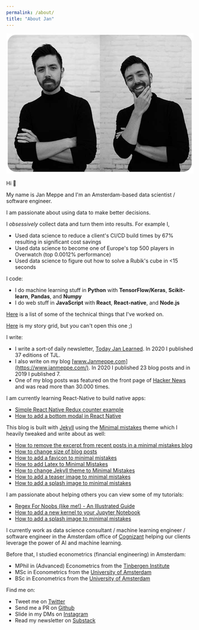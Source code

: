 ```yaml
---
permalink: /about/
title: "About Jan"
---
```


<img src="/assets/images/bio-photo5.jpg" style="max-height: 400px">

Hi 👋

My name is Jan Meppe and I'm an Amsterdam-based data scientist / software engineer.

I am passionate about using data to make better decisions. 

I *obsessively* collect data and turn them into results. For example I, 

* Used data science to reduce a client's CI/CD build times by 67% resulting in significant cost savings
* Used data science to become one of Europe's top 500 players in Overwatch (top 0.0012% performance)
* Used data science to figure out how to solve a Rubik's cube in <15 seconds

I code:

* I do machine learning stuff in **Python** with **TensorFlow/Keras**, **Scikit-learn**, **Pandas**, and **Numpy**
* I do web stuff in **JavaScript** with **React**, **React-native**, and **Node.js**

[Here](https://docs.google.com/document/d/1utv_GYHvGBNxgESQV14KaLHvbMk5COme7LNIu5yaxl8/edit?usp=sharing) is a list of some of the technical things that I've worked on. 

[Here](https://docs.google.com/spreadsheets/d/1poMQpggzXVm8zrBWY9gzMqwAxgze5cH4-XVYDupI-AE/edit?usp=sharing) is my story grid, but you can't open this one ;)

I write:

* I write a sort-of daily newsletter, [Today Jan Learned](https://janmeppe.substack.com/). In 2020 I published 37 editions of TJL. 
* I also write on my blog [www.Janmeppe.com](https://www.janmeppe.com/). In 2020 I published 23 blog posts and in 2019 I published 7. 
* One of my blog posts was featured on the front page of [Hacker News](https://news.ycombinator.com/item?id=20608032) and was read more than 30.000 times.

I am currently learning React-Native to build native apps:

* [Simple React Native Redux counter example
](https://www.janmeppe.com/blog/simple-react-native-redux-counter/)
* [How to add a bottom modal in React Native
](https://www.janmeppe.com/blog/how-to-add-bottom-modal-react-native/)

This blog is built with [Jekyll](https://jekyllrb.com/docs/themes/) using the [Minimal mistakes](https://mmistakes.github.io/minimal-mistakes/) theme which I heavily tweaked and write about as well:

* [How to remove the excerpt from recent posts in a minimal mistakes blog](https://www.janmeppe.com/blog/how-to-remove-excerpt-from-archive-item/)
* [How to change size of blog posts](https://www.janmeppe.com/blog/personal-blog-minimal-mistakes/)
* [How to add a favicon to minimal mistakes](https://www.janmeppe.com/blog/personal-blog-minimal-mistakes/)
* [How to add Latex to Minimal Mistakes](https://www.janmeppe.com/blog/How-to-add-mathjax-to-minimal-mistakes/)
* [How to change Jekyll theme to Minimal Mistakes](https://www.janmeppe.com/blog/how-to-change-theme-to-minimal-mistakes/)
* [How to add a teaser image to minimal mistakes](https://www.janmeppe.com/blog/add-teaser-to-minimal-mistakes/)
* [How to add a splash image to minimal mistakes](https://www.janmeppe.com/blog/how-to-add-splash-to-minimal-mistakes/)

I am passionate about helping others you can view some of my tutorials:

* [Regex For Noobs (like me!) - An Illustrated Guide](https://www.janmeppe.com/blog/regex-for-noobs/)
* [How to add a new kernel to your Jupyter Notebook](https://www.janmeppe.com/blog/how-to-add-new-kernel-in-jupyter-notebook/)
* [How to add a splash image to minimal mistakes](https://www.janmeppe.com/blog/how-to-add-splash-to-minimal-mistakes/)

I currently work as data science consultant / machine learning engineer /
software engineer in the Amsterdam office of
[Cognizant](https://www.cognizant.com/nl-nl/) helping our clients leverage
the power of AI and machine learning.

Before that, I studied econometrics (financial engineering) in Amsterdam: 

* MPhil in (Advanced) Econometrics from the [Tinbergen Institute](https://www.tinbergen.nl/home)
* MSc in Econometrics from the [University of Amsterdam](https://www.uva.nl/en)
* BSc in Econometrics from the [University of Amsterdam](https://www.uva.nl/en)

Find me on:

* Tweet me on [Twitter](https://twitter.com/Janmeppe)
* Send me a PR on [Github](https://github.com/rainymood)
* Slide in my DMs on [Instagram](https://www.instagram.com/janmeppe/)
* Read my newsletter on [Substack](https://janmeppe.substack.com)